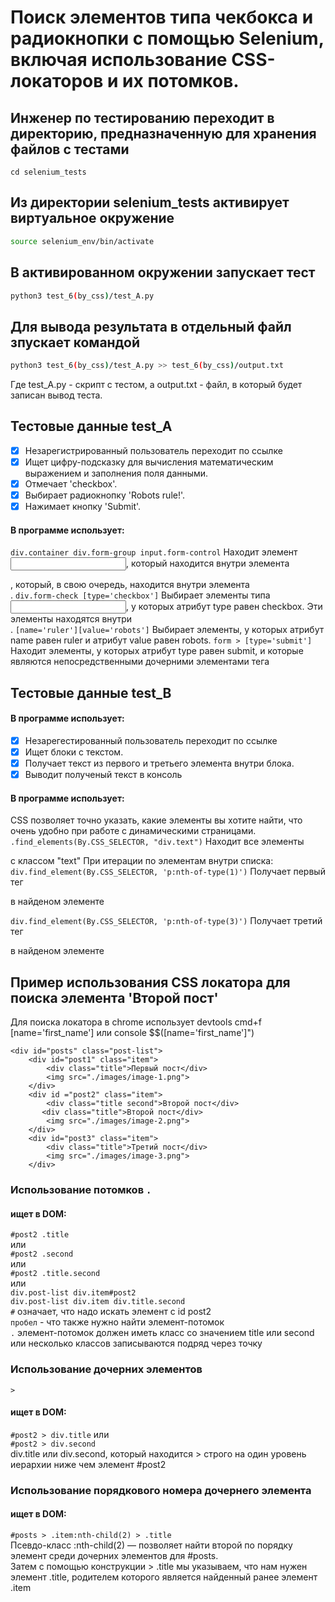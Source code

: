# Поиск элементов типа чекбокса и радиокнопки с помощью Selenium, включая использование CSS-локаторов и их потомков.

## Инженер по тестированию переходит в директорию, предназначенную для хранения файлов с тестами
```
cd selenium_tests
```
## Из директории selenium_tests активирует виртуальное окружение
```sh
source selenium_env/bin/activate
```
## В активированном окружении запускает тест 
```sh
python3 test_6(by_css)/test_A.py
```
## Для вывода результата в отдельный файл зпускает командой 
```sh
python3 test_6(by_css)/test_A.py >> test_6(by_css)/output.txt
```
Где test_A.py -  скрипт с тестом, а output.txt - файл, в который будет записан вывод теста.

## Тестовые данные test_A
- [x] Незарегистрированный пользователь переходит по ссылке 
- [x] Ищет цифру-подсказку для вычисления математическим выражением и заполнения поля данными.
- [x] Отмечает 'checkbox'.
- [x] Выбирает радиокнопку 'Robots rule!'.
- [x] Нажимает кнопку 'Submit'.

#### В программе использует:
```div.container div.form-group input.form-control``` Находит элемент <input>, который находится внутри элемента <div class="form-group">, который, в свою очередь, находится внутри элемента <div class="container">.
```div.form-check [type='checkbox']``` Выбирает элементы типа <input>, у которых атрибут type равен checkbox. Эти элементы находятся внутри <div class="form-check">.
```[name='ruler'][value='robots']``` Выбирает элементы, у которых атрибут name равен ruler и атрибут value равен robots.
```form > [type='submit']``` Находит элементы, у которых атрибут type равен submit, и которые являются непосредственными дочерними элементами тега <form>

## Тестовые данные test_B
#### В программе использует:
- [x] Незарегестированный пользователь переходит по ссылке 
- [x] Ищет блоки с текстом.
- [x] Получает текст из первого и третьего элемента внутри блока.
- [x] Выводит полученый текст в консоль

#### В программе использует:
CSS позволяет точно указать, какие элементы вы хотите найти, что очень удобно при работе с динамическими страницами.
```.find_elements(By.CSS_SELECTOR, "div.text")``` Находит все элементы <div> с классом "text"
При итерации по элементам внутри списка:
```div.find_element(By.CSS_SELECTOR, 'p:nth-of-type(1)')``` Получает первый тег <p> в найденом элементе <div>
```div.find_element(By.CSS_SELECTOR, 'p:nth-of-type(3)')``` Получает третий тег <p> в найденом элементе <div>




## Пример использования CSS локатора для поиска элемента 'Второй пост'
Для поиска локатора в chrome использует devtools cmd+f [name='first_name'] или console $$([name='first_name']")
```
<div id="posts" class="post-list">
    <div id="post1" class="item">
        <div class="title">Первый пост</div>
        <img src="./images/image-1.png">
    </div>
    <div id ="post2" class="item">
        <div class="title second">Второй пост</div>
       <div class="title">Второй пост</div>
        <img src="./images/image-2.png">
    </div>
    <div id="post3" class="item">
        <div class="title">Третий пост</div>
        <img src="./images/image-3.png">
    </div>
```
### Использование потомков ```.```
#### ищет в DOM:
```#post2 .title```\
или\
```#post2 .second```\
или\
```#post2 .title.second```\
или \
```div.post-list div.item#post2```\
```div.post-list div.item div.title.second```\
```#``` означает, что надо искать элемент с id post2\
```пробел``` - что также нужно найти элемент-потомок\
```.``` элемент-потомок должен иметь класс со значением title или second или несколько классов записываются подряд через точку

### Использование дочерних элементов 
```>```
#### ищет в DOM:
```#post2 > div.title```
или\
```#post2 > div.second```\
div.title или div.second, который находится > строго на один уровень иерархии ниже чем элемент #post2

### Использование порядкового номера дочернего элемента
#### ищет в DOM:
```#posts > .item:nth-child(2) > .title```\
Псевдо-класс :nth-child(2) — позволяет найти второй по порядку элемент среди дочерних элементов для #posts.\
Затем с помощью конструкции > .title мы указываем, что нам нужен элемент .title, родителем которого является найденный ранее элемент .item 